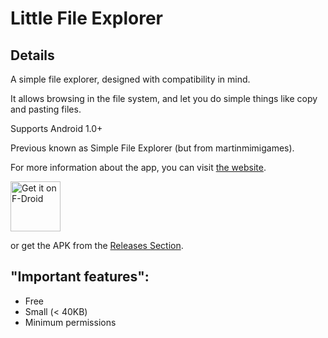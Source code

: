 # Little File Explorer

## Details

A simple file explorer,
designed with compatibility in mind.

It allows browsing in the file system,
and let you do simple things like copy and pasting files.

Supports Android 1.0+

Previous known as Simple File Explorer (but from martinmimigames).

For more information about the app,
you can visit 
[the website](https://martinmimigames.github.io/projects/little-file-explorer/index.html).

[<img src="https://fdroid.gitlab.io/artwork/badge/get-it-on.png"
     alt="Get it on F-Droid"
     height="80">](https://f-droid.org/packages/com.gyorog.polycal/)

or get the APK from the [Releases Section](https://github.com/martinmimigames/little-file-explorer/releases/latest).

## "Important features":

- Free
- Small (< 40KB)
- Minimum permissions
